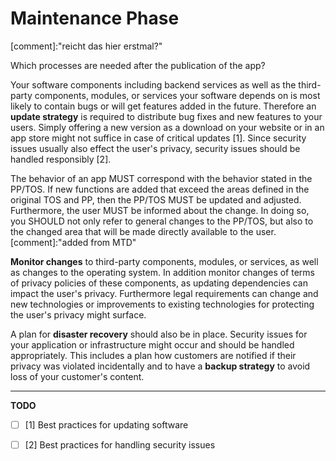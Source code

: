 # Maintenance Phase
[comment]:"reicht das hier erstmal?"

Which processes are needed after the publication of the app?

Your software components including backend services as well as the third-party components, modules, or services your software depends on is most likely to contain bugs or will get features added in the future.
Therefore an **update strategy** is required to distribute bug fixes and new features to your users. Simply offering a new version as a download on your website or in an app store might not suffice in case of critical updates [1]. Since security issues usually also effect the user's privacy, security issues should be handled responsibly [2].

The behavior of an app MUST correspond with the behavior stated in the PP/TOS. If new functions are added that exceed the areas defined in the original TOS and PP, then the PP/TOS MUST be updated and adjusted. Furthermore, the user MUST be informed about the change. In doing so, you SHOULD not only refer to general changes to the PP/TOS, but also to the changed area that will be made directly available to the user.
[comment]:"added from MTD"


**Monitor changes** to third-party components, modules, or services, as well as changes to the operating system. In addition monitor changes of terms of privacy policies of these components, as updating dependencies can impact the user's privacy. Furthermore legal requirements can change and new technologies or improvements to existing technologies for protecting the user's privacy might surface.

A plan for **disaster recovery** should also be in place. Security issues for your application or infrastructure might occur and should be handled appropriately. This includes a plan how customers are notified if their privacy was violated incidentally and to have a **backup strategy** to avoid loss of your customer's content.




---

**TODO**

- [ ] [1] Best practices for updating software
- [ ] [2] Best practices for handling security issues

